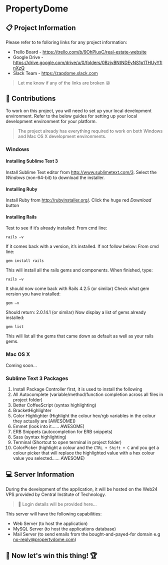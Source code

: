 # PropertyDome
## :clipboard: Project Information
Please refer to te folloring links for any project information:
* Trello Board - https://trello.com/b/9OhPluxC/real-estate-website
* Google Drive - https://drive.google.com/drive/u/0/folders/0BzjvBNtNDEyNS1p1THUyY1lnXzQ
* Slack Team - https://zapdome.slack.com

> Let me know if any of the links are broken :stuck_out_tongue_winking_eye:

## :pencil: Contributions
To work on this project, you will need to set up your local development environment. Refer to the below guides for setting up your local development environment for your platform.
> The project already has everything required to work on both Windows and Mac OS X development environments.

### Windows
#### Installing Sublime Text 3
Install Sublime Text editor from http://www.sublimetext.com/3. Select the *Windows* (non-64-bit) to download the installer.
#### Installing Ruby
Install Ruby from http://rubyinstaller.org/. Click the huge red *Download* button
#### Installing Rails
Test to see if it’s already installed:
From cmd line:
```{r, engine='bash', count_lines}
rails –v
```
If it comes back with a version, it’s installed.
If not follow below:
From cmd line:
```{r, engine='bash', count_lines}
gem install rails
```
This will install all the rails gems and components.
When finished, type:
```{r, engine='bash', count_lines}
rails –v
```
It should now come back with Rails 4.2.5 (or similar)
Check what gem version you have installed:
```{r, engine='bash', count_lines}
gem –v
```
Should return: 2.0.14.1 (or similar)
Now display a list of gems already installed:
```{r, engine='bash', count_lines}
gem list
```
This will list all the gems that came down as default as well as your rails gems.

### Mac OS X
Coming soon...

### Sublime Text 3 Packages
1. Install Package Controller first, it is used to install the following
2. All Autocomplete (variable/method/function completion across all files in project folder)
3. Better CoffeeScript (syntax highlighting)
4. BracketHighlighter
5. Color Highlighter (Highlight the colour hex/rgb variables in the colour they actually are [AWESOME])
6. Emmet (look into it...... AWESOME)
7. ERB Snippets (autocompletion for ERB snippets)
8. Sass (syntax highlighting)
9. Terminal (Shortcut to open terminal in project folder)
10. ColorPicker (highlight a colour and the ```CTRL + Shift + C``` and you get a colour picker that will replace the highlighted value with a hex colour value you selected...... AWESOME)

## :computer: Server Information
During the development of the application, it will be hosted on the Web24 VPS provided by Central Institute of Technology. 
> :key: Login details will be provided here...

This server will have the following capabilities:
* Web Server (to host the application)
* MySQL Server (to host the applications database)
* Mail Server (to send emails from the bought-and-payed-for domain e.g no-reply@propertydome.com)

## :checkered_flag: Now let's win this thing! :trophy:
